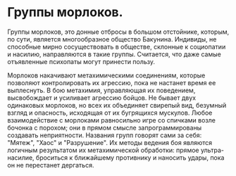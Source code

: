 # Группы морлоков.

Группы морлоков, это донные отбросы в большом отстойнике, которым, по сути, является многообразное общество Бакунина. Индивиды, не способные мирно сосуществовать в обществе, склонные к социопатии и насилию, направляются в такие группы. Считается, что даже самые отъявленные психопаты могут принести пользу.

Морлоков накачивают метахимическими соединениям, которые позволяют контролировать их агрессию, пока не настанет время ее выплеснуть. В бою метахимия, управляющая их поведением, высвобождает и усиливает агрессию бойцов. Не бывает двух одинаковых морлоков, но всех их объединяет свирепый вид, безумный взгляд и опасность, исходящая от их бугрящихся мускулов. Любое взаимодействие с морлоками равносильно игре со спичками возле бочонка с порохом; они в прямом смысле запрограммированы создавать неприятности. Названия групп говорят сами за себя: "Мятеж", "Хаос" и "Разрушение". Их методы ведения боя являются логичным результатом их метахимической обработки: прямое ультра-насилие, броситься к ближайшему противнику и наносить удары, пока он не перестанет дергаться.

